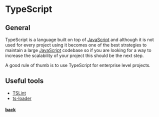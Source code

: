 # TypeScript

## General

TypeScript is a language built on top of [JavaScript](../frontend/javascript/javascript.md) and although it is not used for every project using it becomes one of the best strategies to maintain a large [JavaScript](../frontend/javascript/javascript.md) codebase so if you are looking for a way to increase the scalability of your project this should be the next step.

A good rule of thumb is to use TypeScript for enterprise level projects.

## Useful tools

* [TSLint](https://palantir.github.io/tslint/)
* [ts-loader](https://webpack.js.org/guides/typescript/)

#### [back](../README.md)